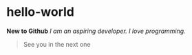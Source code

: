 # hello-world
**New to Github**
*I am an aspiring developer. I love programming.*
> See you in the next one
